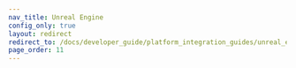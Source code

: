 ```yaml
---
nav_title: Unreal Engine
config_only: true
layout: redirect
redirect_to: /docs/developer_guide/platform_integration_guides/unreal_engine/initial_sdk_setup/
page_order: 11
---
```


